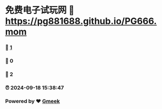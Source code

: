# 免费电子试玩网 :link: https://pg881688.github.io/PG666.mom 
### :page_facing_up: [1](https://pg881688.github.io/PG666.mom/tag.html) 
### :speech_balloon: 0 
### :hibiscus: 2 
### :alarm_clock: 2024-09-18 15:38:47 
### Powered by :heart: [Gmeek](https://github.com/Meekdai/Gmeek)
